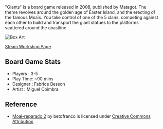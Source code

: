 "Giants" is a board game released in 2008, published by Matagot. The theme revolves around the golden age of Easter Island, and the erecting of the famous Moaïs. You take control of one of the 5 clans, competing against each other to build and transport the giant statues to the platforms scattered around the coastline.

![Box Art](main/BoxArt.jpg)

[Steam Workshop Page](https://steamcommunity.com/sharedfiles/filedetails/?id=2512062013)

## Board Game Stats
- Players : 3-5
- Play Time: ~90 mins
- Designer : Fabrice Besson
- Artist : Miguel Coimbra

## Reference
- [Moai-reparado 2](https://skfb.ly/NYrQ) by betofranco is licensed under [Creative Commons Attribution](http://creativecommons.org/licenses/by/4.0/).
